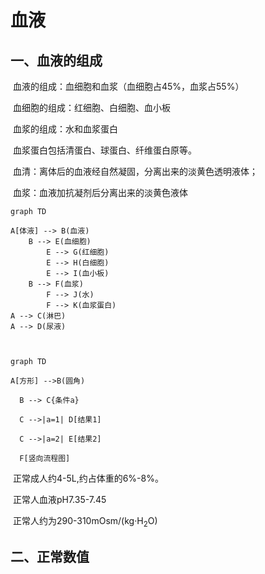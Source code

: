 # 血液

## 一、血液的组成

​	血液的组成：血细胞和血浆（血细胞占45%，血浆占55%）

​	血细胞的组成：红细胞、白细胞、血小板

​	血浆的组成：水和血浆蛋白

​	血浆蛋白包括清蛋白、球蛋白、纤维蛋白原等。

​	血清：离体后的血液经自然凝固，分离出来的淡黄色透明液体；

​	血浆：血液加抗凝剂后分离出来的淡黄色液体

```mermaid
graph TD

A[体液] --> B(血液)
	B --> E(血细胞)
		E --> G(红细胞)
		E --> H(白细胞)
		E --> I(血小板)
	B --> F(血浆)
		F --> J(水)
		F --> K(血浆蛋白)
A --> C(淋巴)
A --> D(尿液)

  
```



```mermaid
graph TD

A[方形] -->B(圆角)

  B --> C{条件a}

  C -->|a=1| D[结果1]

  C -->|a=2| E[结果2]

  F[竖向流程图]
```

​	正常成人约4-5L,约占体重的6%-8%。

​	正常人血液pH7.35-7.45

​	正常人约为290-310mOsm/(kg·H<sub>2</sub>O)

## 二、正常数值





